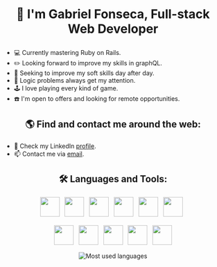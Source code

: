 # <p align=center>:wave: I'm Gabriel Fonseca, Full-stack Web Developer
- :computer: Currently mastering Ruby on Rails.<br>
- :pencil2: Looking forward to improve my skills in graphQL.<br>
- :person_in_tuxedo: Seeking to improve my soft skills day after day.<br>
- :eyes: Logic problems always get my attention.<br>
- :joystick: I love playing every kind of game.<br>
- :telephone: I'm open to offers and looking for remote opportunities.<br>

## <p align=center>:earth_americas: Find and contact me around the web:</p>
- :mag_right: Check my LinkedIn [profile](https://www.linkedin.com/in/gabriel-fonseca-sales).
- :mailbox: Contact me via <a href="mailto:gopxfs@hotmail.com">email</a>.

## <p align=center>:hammer_and_wrench: Languages and Tools:</p>
<p align=center>
<img src="https://cdn.jsdelivr.net/gh/devicons/devicon/icons/ruby/ruby-original.svg" height="45"> &nbsp; <img src="https://cdn.jsdelivr.net/gh/devicons/devicon/icons/rails/rails-original-wordmark.svg" height="45"> &nbsp; <img src="https://cdn.jsdelivr.net/gh/devicons/devicon/icons/postgresql/postgresql-original.svg" height="45"> &nbsp; <img src="https://cdn.jsdelivr.net/gh/devicons/devicon/icons/tailwindcss/tailwindcss-plain.svg" height="45"> &nbsp; <img src="https://cdn.jsdelivr.net/gh/devicons/devicon/icons/graphql/graphql-plain-wordmark.svg" height="45" > &nbsp; <img src="https://cdn.jsdelivr.net/gh/devicons/devicon/icons/rspec/rspec-original.svg" height="45"> &nbsp; <br><br> <img src="https://cdn.jsdelivr.net/gh/devicons/devicon/icons/javascript/javascript-plain.svg" height="45"> &nbsp; <img src="https://cdn.jsdelivr.net/gh/devicons/devicon/icons/typescript/typescript-original.svg" height="45"> &nbsp; <img src="https://cdn.jsdelivr.net/gh/devicons/devicon/icons/docker/docker-plain-wordmark.svg" height="45"> &nbsp; <img src="https://cdn.jsdelivr.net/gh/devicons/devicon/icons/react/react-original.svg" height="45"> &nbsp; <img src="https://cdn.jsdelivr.net/gh/devicons/devicon/icons/redux/redux-original.svg" height="45">
</p>
<p align=center><img src ="https://github-readme-stats.vercel.app/api/top-langs/?username=gopxfs&theme=radical" alt="Most used languages"></p>
